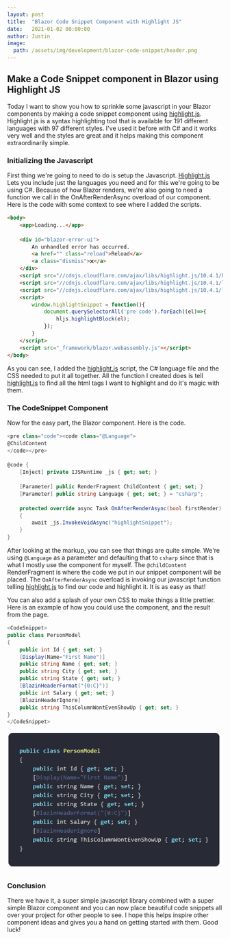 ```yaml
---
layout: post
title:  "Blazor Code Snippet Component with Highlight JS"
date:   2021-01-02 00:00:00
author: Justin
image:
  path: /assets/img/development/blazor-code-snippet/header.png
---
```


## Make a Code Snippet component in Blazor using Highlight JS

Today I want to show you how to sprinkle some javascript in your Blazor components by making a code snippet component using [highlight.js](https://highlightjs.org/).
Highlight.js is a syntax highlighting tool that is available for 191 different languages with 97 different styles. I've used it before with C#
and it works very well and the styles are great and it helps making this component extraordinarily simple.

### Initializing the Javascript

First thing we're going to need to do is setup the Javascript. [Highlight.js](https://highlightjs.org/) Lets you include just the languages you need and for this we're going
to be using C#. Because of how Blazor renders, we're also going to need a function we call in the OnAfterRenderAsync overload of our component. Here is the code with some context
to see where I added the scripts.

```html
<body>
    <app>Loading...</app>

    <div id="blazor-error-ui">
        An unhandled error has occurred.
        <a href="" class="reload">Reload</a>
        <a class="dismiss">🗙</a>
    </div>
    <script src="//cdnjs.cloudflare.com/ajax/libs/highlight.js/10.4.1/highlight.min.js"></script>
    <script src="//cdnjs.cloudflare.com/ajax/libs/highlight.js/10.4.1/languages/csharp.min.js"></script>
    <script src="//cdnjs.cloudflare.com/ajax/libs/highlight.js/10.4.1/languages/css.min.js"></script>
    <script>
        window.highlightSnippet = function(){
            document.querySelectorAll('pre code').forEach((el)=>{
                hljs.highlightBlock(el);
            });
        }
    </script>
    <script src="_framework/blazor.webassembly.js"></script>
</body>
```

As you can see, I added the [highlight.js](https://highlightjs.org/) script, the C# language file and the CSS needed to put it all together. All the function I created does is
tell [highlight.js](https://highlightjs.org/) to find all the html tags I want to highlight and do it's magic with them.

### The CodeSnippet Component

Now for the easy part, the Blazor component. Here is the code.

```csharp
<pre class="code"><code class="@Language">
@ChildContent
</code></pre>

@code {
    [Inject] private IJSRuntime _js { get; set; }
        
    [Parameter] public RenderFragment ChildContent { get; set; }
    [Parameter] public string Language { get; set; } = "csharp";

    protected override async Task OnAfterRenderAsync(bool firstRender)
    {
        await _js.InvokeVoidAsync("highlightSnippet");
    }
}
```

After looking at the markup, you can see that things are quite simple. We're using `@Language` as a parameter and defaulting that to `csharp` since that is what I mostly use the component for myself.
The `@childContent` RenderFragment is where the code we put in our snippet component will be placed. The `OnAfterRenderAsync` overload is invoking our javascript function telling [highlight.js](https://highlightjs.org/)
to find our code and highlight it. It is as easy as that!

You can also add a splash of your own CSS to make things a little prettier. Here is an example of how you could use the component, and the result from the page.

```csharp
<CodeSnippet>
public class PersonModel
{
    public int Id { get; set; }
    [Display(Name="First Name")]
    public string Name { get; set; }
    public string City { get; set; }
    public string State { get; set; }
    [BlazinHeaderFormat("{0:C}")]
    public int Salary { get; set; }
    [BlazinHeaderIgnore]
    public string ThisColumnWontEvenShowUp { get; set; }
}
</CodeSnippet>
```

<img src="/assets/img/development/blazor-code-snippet/result.png"/>

### Conclusion

There we have it, a super simple javascript library combined with a super simple Blazor component and you can now place beautiful code snippets all over your project for other people to see.
I hope this helps inspire other component ideas and gives you a hand on getting started with them. Good luck!